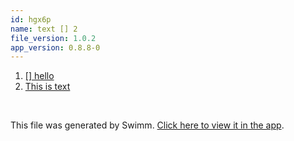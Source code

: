 ```yaml
---
id: hgx6p
name: text [] 2
file_version: 1.0.2
app_version: 0.8.8-0
---
```


<!-- Steps - Do not remove this comment -->
1. [[] hello](hello.tkloe.sw.md)
2. [This is text](this-is-text.ltl9l.sw.md)


<br/>

This file was generated by Swimm. [Click here to view it in the app](https://swimm-web-app.web.app/repos/ls4DA2fLasmQuEbT4ipw/docs/hgx6p).